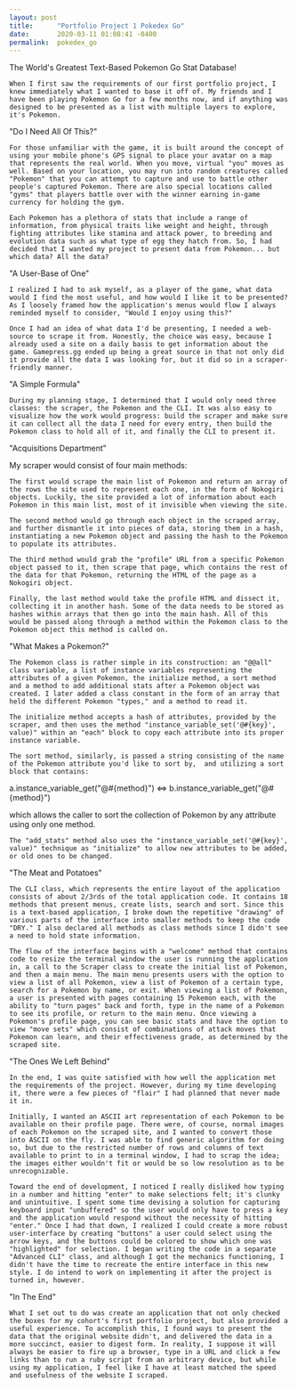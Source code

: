 ```yaml
---
layout: post
title:      "Portfolio Project 1 Pokedex Go"
date:       2020-03-11 01:08:41 -0400
permalink:  pokedex_go
---
```


The World's Greatest Text-Based Pokemon Go Stat Database!

    When I first saw the requirements of our first portfolio project, I knew immediately what I wanted to base it off of. My friends and I have been playing Pokemon Go for a few months now, and if anything was designed to be presented as a list with multiple layers to explore, it's Pokemon.


"Do I Need All Of This?"

    For those unfamiliar with the game, it is built around the concept of using your mobile phone's GPS signal to place your avatar on a map that represents the real world. When you move, virtual "you" moves as well. Based on your location, you may run into random creatures called "Pokemon" that you can attempt to capture and use to battle other people's captured Pokemon. There are also special locations called "gyms" that players battle over with the winner earning in-game currency for holding the gym.

    Each Pokemon has a plethora of stats that include a range of information, from physical traits like weight and height, through fighting attributes like stamina and attack power, to breeding and evolution data such as what type of egg they hatch from. So, I had decided that I wanted my project to present data from Pokemon... but which data? All the data?


"A User-Base of One"

    I realized I had to ask myself, as a player of the game, what data would I find the most useful, and how would I like it to be presented? As I loosely framed how the application's menus would flow I always reminded myself to consider, "Would I enjoy using this?" 

    Once I had an idea of what data I'd be presenting, I needed a web-source to scrape it from. Honestly, the choice was easy, because I already used a site on a daily basis to get information about the game. Gamepress.gg ended up being a great source in that not only did it provide all the data I was looking for, but it did so in a scraper-friendly manner.


"A Simple Formula"

    During my planning stage, I determined that I would only need three classes: the scraper, the Pokemon and the CLI. It was also easy to visualize how the work would progress: build the scraper and make sure it can collect all the data I need for every entry, then build the Pokemon class to hold all of it, and finally the CLI to present it. 


"Acquisitions Department"

My scraper would consist of four main methods: 

    The first would scrape the main list of Pokemon and return an array of the rows the site used to represent each one, in the form of Nokogiri objects. Luckily, the site provided a lot of information about each Pokemon in this main list, most of it invisible when viewing the site. 

    The second method would go through each object in the scraped array, and further dismantle it into pieces of data, storing them in a hash, instantiating a new Pokemon object and passing the hash to the Pokemon to populate its attributes. 

    The third method would grab the "profile" URL from a specific Pokemon object passed to it, then scrape that page, which contains the rest of the data for that Pokemon, returning the HTML of the page as a Nokogiri object.

    Finally, the last method would take the profile HTML and dissect it, collecting it in another hash. Some of the data needs to be stored as hashes within arrays that then go into the main hash. All of this would be passed along through a method within the Pokemon class to the Pokemon object this method is called on.


"What Makes a Pokemon?" 

    The Pokemon class is rather simple in its construction: an "@@all" class variable, a list of instance variables representing the attributes of a given Pokemon, the initialize method, a sort method and a method to add additional stats after a Pokemon object was created. I later added a class constant in the form of an array that held the different Pokemon "types," and a method to read it.

    The initialize method accepts a hash of attributes, provided by the scraper, and then uses the method "instance_variable_set('@#{key}', value)" within an "each" block to copy each attribute into its proper instance variable. 

    The sort method, similarly, is passed a string consisting of the name of the Pokemon attribute you'd like to sort by,  and utilizing a sort block that contains: 

a.instance_variable_get("@#{method}") <=> b.instance_variable_get("@#{method}")

which allows the caller to sort the collection of Pokemon by any attribute using only one method.

    The "add_stats" method also uses the "instance_variable_set('@#{key}', value)" technique as "initialize" to allow new attributes to be added, or old ones to be changed.


"The Meat and Potatoes"

    The CLI class, which represents the entire layout of the application consists of about 2/3rds of the total application code. It contains 18 methods that present menus, create lists, search and sort. Since this is a text-based application, I broke down the repetitive "drawing" of various parts of the interface into smaller methods to keep the code "DRY." I also declared all methods as class methods since I didn't see a need to hold state information.

    The flow of the interface begins with a "welcome" method that contains code to resize the terminal window the user is running the application in, a call to the Scraper class to create the initial list of Pokemon, and then a main menu. The main menu presents users with the option to view a list of all Pokemon, view a list of Pokemon of a certain type, search for a Pokemon by name, or exit. When viewing a list of Pokemon, a user is presented with pages containing 15 Pokemon each, with the ability to "turn pages" back and forth, type in the name of a Pokemon to see its profile, or return to the main menu. Once viewing a Pokemon's profile page, you can see basic stats and have the option to view "move sets" which consist of combinations of attack moves that Pokemon can learn, and their effectiveness grade, as determined by the scraped site.


"The Ones We Left Behind"

    In the end, I was quite satisfied with how well the application met the requirements of the project. However, during my time developing it, there were a few pieces of "flair" I had planned that never made it in. 

    Initially, I wanted an ASCII art representation of each Pokemon to be available on their profile page. There were, of course, normal images of each Pokemon on the scraped site, and I wanted to convert those into ASCII on the fly. I was able to find generic algorithm for doing so, but due to the restricted number of rows and columns of text available to print to in a terminal window, I had to scrap the idea; the images either wouldn't fit or would be so low resolution as to be unrecognizable. 

    Toward the end of development, I noticed I really disliked how typing in a number and hitting "enter" to make selections felt; it's clunky and unintuitive. I spent some time devising a solution for capturing keyboard input "unbuffered" so the user would only have to press a key and the application would respond without the necessity of hitting "enter." Once I had that down, I realized I could create a more robust user-interface by creating "buttons" a user could select using the arrow keys, and the buttons could be colored to show which one was "highlighted" for selection. I began writing the code in a separate "Advanced CLI" class, and although I got the mechanics functioning, I didn't have the time to recreate the entire interface in this new style. I do intend to work on implementing it after the project is turned in, however.


"In The End"

    What I set out to do was create an application that not only checked the boxes for my cohort's first portfolio project, but also provided a useful experience. To accomplish this, I found ways to present the data that the original website didn't, and delivered the data in a more succinct, easier to digest form. In reality, I suppose it will always be easier to fire up a browser, type in a URL and click a few links than to run a ruby script from an arbitrary device, but while using my application, I feel like I have at least matched the speed and usefulness of the website I scraped. 



